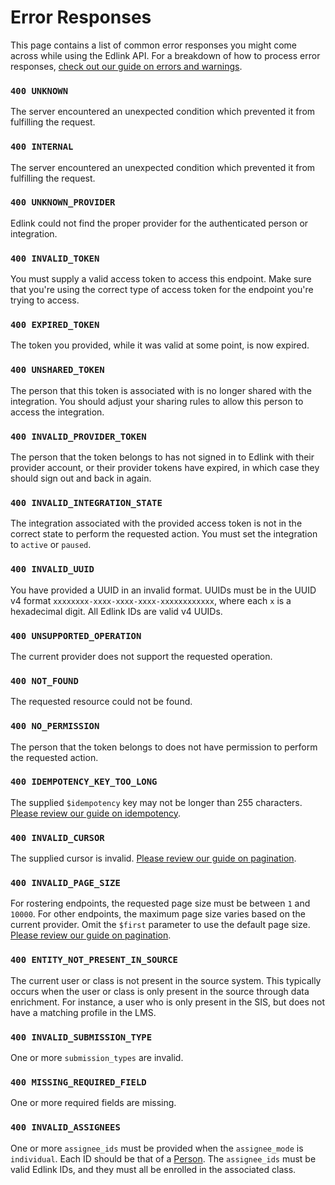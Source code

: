 # Error Responses

This page contains a list of common error responses you might come across while using the Edlink API. For a breakdown of how to process error responses, [check out our guide on errors and warnings](../../../guides/v2.0/errors-warnings).

### `400 UNKNOWN`

The server encountered an unexpected condition which prevented it from fulfilling the request.

### `400 INTERNAL`

The server encountered an unexpected condition which prevented it from fulfilling the request.

### `400 UNKNOWN_PROVIDER`

Edlink could not find the proper provider for the authenticated person or integration.

### `400 INVALID_TOKEN`

You must supply a valid access token to access this endpoint. Make sure that you're using the correct type of access token for the endpoint you're trying to access.

### `400 EXPIRED_TOKEN`

The token you provided, while it was valid at some point, is now expired.

### `400 UNSHARED_TOKEN`

The person that this token is associated with is no longer shared with the integration. You should adjust your sharing rules to allow this person to access the integration.

### `400 INVALID_PROVIDER_TOKEN`

The person that the token belongs to has not signed in to Edlink with their provider account, or their provider tokens have expired, in which case they should sign out and back in again.

### `400 INVALID_INTEGRATION_STATE`

The integration associated with the provided access token is not in the correct state to perform the requested action. You must set the integration to `active` or `paused`.

### `400 INVALID_UUID`

You have provided a UUID in an invalid format. UUIDs must be in the UUID v4 format `xxxxxxxx-xxxx-xxxx-xxxx-xxxxxxxxxxxx`, where each `x` is a hexadecimal digit. All Edlink IDs are valid v4 UUIDs.

### `400 UNSUPPORTED_OPERATION`

The current provider does not support the requested operation.

### `400 NOT_FOUND`

The requested resource could not be found.

### `400 NO_PERMISSION`

The person that the token belongs to does not have permission to perform the requested action.

### `400 IDEMPOTENCY_KEY_TOO_LONG`

The supplied `$idempotency` key may not be longer than 255 characters. [Please review our guide on idempotency](../../../guides/v2.0/idempotency).

### `400 INVALID_CURSOR`

The supplied cursor is invalid. [Please review our guide on pagination](../../../guides/v2.0/paginated-requests).

### `400 INVALID_PAGE_SIZE`

For rostering endpoints, the requested page size must be between `1` and `10000`. For other endpoints, the maximum page size varies based on the current provider. Omit the `$first` parameter to use the default page size. [Please review our guide on pagination](../../../guides/v2.0/paginated-requests).

### `400 ENTITY_NOT_PRESENT_IN_SOURCE`

The current user or class is not present in the source system. This typically occurs when the user or class is only present in the source through data enrichment. For instance, a user who is only present in the SIS, but does not have a matching profile in the LMS.

### `400 INVALID_SUBMISSION_TYPE`

One or more `submission_types` are invalid.

### `400 MISSING_REQUIRED_FIELD`

One or more required fields are missing.

### `400 INVALID_ASSIGNEES`

One or more `assignee_ids` must be provided when the `assignee_mode` is `individual`. Each ID should be that of a [Person](../models/external/person). The `assignee_ids` must be valid Edlink IDs, and they must all be enrolled in the associated class.
